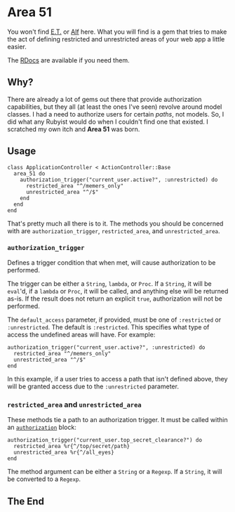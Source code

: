 # Area 51

You won't find [E.T.](http://www.youtube.com/watch?v=-uvw1wQZ5ZQ)
or [Alf](http://www.youtube.com/watch?v=J7g3FoMaGF0) here.  What you
will find is a gem that tries to make the act of defining restricted
and unrestricted areas of your web app a little easier.

The [RDocs](http://rubydoc.info/gems/area_51/0.0.2/frames) are available
if you need them.

## Why?

There are already a lot of gems out there that provide authorization
capabilities, but they all (at least the ones I've seen) revolve around
model classes.  I had a need to authorize users for certain _paths_, not
models.  So, I did what any Rubyist would do when I couldn't find one
that existed.  I scratched my own itch and **Area 51** was born.

## Usage

    class ApplicationController < ActionController::Base
      area_51 do
        authorization_trigger("current_user.active?", :unrestricted) do
          restricted_area "^/memers_only"
          unrestricted_area "^/$"
        end
      end
    end

That's pretty much all there is to it.  The methods you should be
concerned with are `authorization_trigger`, `restricted_area`, and
`unrestricted_area`.

<a id="authorization_trigger" />

### `authorization_trigger`

Defines a trigger condition that when met, will cause authorization to be performed.

The trigger can be either a `String`, `lambda`, or `Proc`. If a `String`, it will
be `eval`'d, if a `lambda` or `Proc`, it will be called, and anything else will
be returned as-is. If the result does not return an explicit `true`, authorization will not be performed.

The `default_access` parameter, if provided, must be one of `:restricted` or `:unrestricted`. The
default is `:restricted`. This specifies what type of access the undefined areas will have. For example:

    authorization_trigger("current_user.active?", :unrestricted) do
      restricted_area "^/memers_only"
      unrestricted_area "^/$"
    end

In this example, if a user tries to access a path that isn't defined above, they will be
granted access due to the `:unrestricted` parameter.

### `restricted_area` and `unrestricted_area`

These methods tie a path to an authorization trigger.  It must be called within an
[`authorization`](#authorization_trigger) block:

    authorization_trigger("current_user.top_secret_clearance?") do
      restricted_area %r{^/top/secret/path}
      unrestricted_area %r{^/all_eyes}
    end

The method argument can be either a `String` or a `Regexp`. If a `String`, it will be converted to a `Regexp`.

## The End

